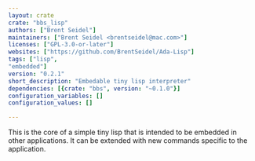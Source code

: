 ```yaml
---
layout: crate
crate: "bbs_lisp"
authors: ["Brent Seidel"]
maintainers: ["Brent Seidel <brentseidel@mac.com>"]
licenses: ["GPL-3.0-or-later"]
websites: ["https://github.com/BrentSeidel/Ada-Lisp"]
tags: ["lisp",
"embedded"]
version: "0.2.1"
short_description: "Embedable tiny lisp interpreter"
dependencies: [{crate: "bbs", version: "~0.1.0"}]
configuration_variables: []
configuration_values: []

---
```

This is the core of a simple tiny lisp that is intended to be embedded in
other applications.  It can be extended with new commands specific to
the application.


